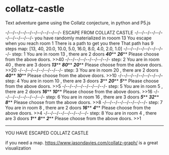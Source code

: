 # collatz-castle
Text adventure game using the Collatz conjecture, in python and P5.js

-/--/--/--/--/--/--/--/--/--/-
ESCAPE FROM COLLATZ CASTLE
-/--/--/--/--/--/--/--/--/--/-
you have randomly materialized in rooom 13
You escape when you reach room 1
There is a path to get you there
That path has 9 steps
map:  [13, 40, 20.0, 10.0, 5.0, 16.0, 8.0, 4.0, 2.0, 1.0]
-/--/--/--/--/--/--/--/-
step:  1
You are in room 13 , there are 2 doors
***40*****
***26*****
Please choose from the above doors. >>40
-/--/--/--/--/--/--/--/-
step:  2
You are in room 40 , there are 3 doors
***13*****
***80*****
***20*****
Please choose from the above doors. >>20
-/--/--/--/--/--/--/--/-
step:  3
You are in room 20 , there are 2 doors
***40*****
***10*****
Please choose from the above doors. >>10
-/--/--/--/--/--/--/--/-
step:  4
You are in room 10 , there are 3 doors
***3*****
***20*****
***5*****
Please choose from the above doors. >>5
-/--/--/--/--/--/--/--/-
step:  5
You are in room 5 , there are 2 doors
***16*****
***10*****
Please choose from the above doors. >>16
-/--/--/--/--/--/--/--/-
step:  6
You are in room 16 , there are 3 doors
***5*****
***32*****
***8*****
Please choose from the above doors. >>8
-/--/--/--/--/--/--/--/-
step:  7
You are in room 8 , there are 2 doors
***16*****
***4*****
Please choose from the above doors. >>4
-/--/--/--/--/--/--/--/-
step:  8
You are in room 4 , there are 3 doors
***1*****
***8*****
***2*****
Please choose from the above doors. >>1
******************
YOU HAVE ESCAPED COLLATZ CASTLE


if you need a map. https://www.jasondavies.com/collatz-graph/ is a great visualization



